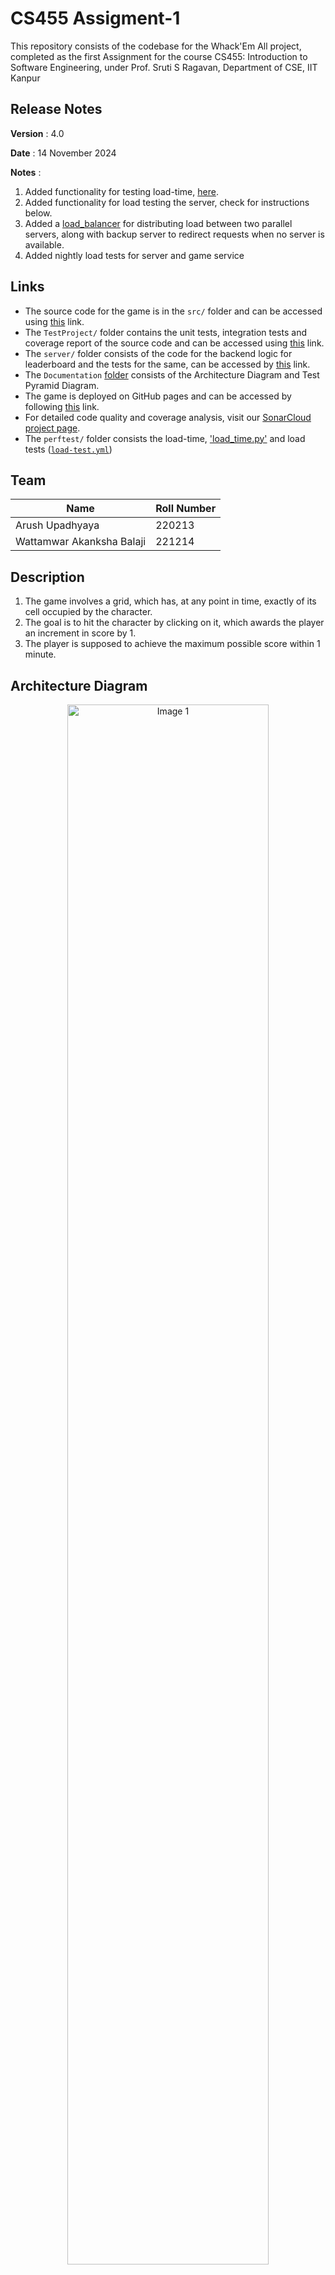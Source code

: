 # CS455 Assigment-1 
This repository consists of the codebase for the Whack'Em All project, completed as the first Assignment for the course CS455: Introduction to Software Engineering, under Prof. Sruti S Ragavan, Department of CSE, IIT Kanpur

## Release Notes
**Version** : 4.0 

**Date** : 14 November 2024

**Notes** : 
1. Added functionality for testing load-time, [here](./perftest/load_time.py).
2. Added functionality for load testing the server, check for instructions below.
3. Added a [load_balancer](./server/load_balancer.js) for distributing load between two parallel servers, along with backup server to redirect requests when no server is available.
4. Added nightly load tests for server and game service

## Links

- The source code for the game is in the `src/` folder and can be accessed using [this](src/) link.
- The `TestProject/` folder contains the unit tests, integration tests and coverage report of the source code and can be accessed using [this](TestProject/) link.
- The `server/` folder consists of the code for the backend logic for leaderboard and the tests for the same, can be accessed by [this](server/) link.
- The `Documentation` [folder](Documentation/) consists of the Architecture Diagram and Test Pyramid Diagram.
- The game is deployed on GitHub pages and can be accessed by following [this](https://cs455-project.github.io/CS455-Assignment-1/) link.
- For detailed code quality and coverage analysis, visit our [SonarCloud project page](https://sonarcloud.io/project/overview?id=CS455-Project_CS455-Assignment-1).
- The `perftest/` folder consists the load-time, ['load_time.py'](./perftest/load_time.py) and load tests ([`load-test.yml`](./perftest/load-test.yml)) 

## Team 
|    **Name**  | **Roll Number** |
|--------------|-----------------|
| Arush Upadhyaya | 220213 |
| Wattamwar Akanksha Balaji | 221214 |


## Description 
1. The game involves a grid, which has, at any point in time, exactly of its cell occupied by the character. 
2. The goal is to hit the character by clicking on it, which awards the player an increment in score by 1.
3. The player is supposed to achieve the maximum possible score within 1 minute.

## Architecture Diagram

<p align="center">
    <img src="Documentation/Architecture_Diagram.png" alt="Image 1" style="width:80%; ">    
</p>

## Test Pyramid

<p align="center">
    <img src="Documentation/Test_Pyramid.png" alt="Image 2" style="width:80%; ">    
</p>


## Requirements 
- For local deployment, this app requires `.NET Core SDK 8.0.107` and `node.js` to be installed on the system.
- For running load-time tests, please install Chrome WebDriver

## Instructions 
To run the application locally, follow the following steps &rarr;
1. In the directory of your choice, clone this repo 
```bash
git clone https://github.com/CS455-Project/CS455-Assignment-1
```
2. To run locally, make sure you are in the `src/` directory and run &rarr;
```bash
dotnet watch
```
3. If the local server has to be run then open another terminal instance and run the server &rarr;
```bash
npm install # install dependencies
node server.js <instance_number> <PORT>
```
For multiple parallel servers, host them with different id's
By default PORT is 8000 + InstanceID, however custom port can be provided, but it must be unique for each server
When all instances are hosted, the load balancer can be launched ( having default port 3000)
```bash
node load_balancer.js
```

4. However the server is connected to MongoDB with a private connection string, so leaderboard cannot be accessed locally.

5. Within a few seconds, this should direct you to your browser, with a locally running version of the game.

## Testing
The project uses the following tools for testing and quality assurance:

### Tools for Tests
- **xUnit**: This is the testing framework used for unit testing the application's code. It is known for its simplicity and ease of use.
- **bUnit**: This is used specifically for testing Blazor components. It allows for testing the UI components and their interactions in isolation.
- **NUnit**: A popular unit testing framework for .NET applications, known for its flexibility and rich set of attributes for organizing and running tests.
- **Moq**: A mocking library for .NET, used to create mock objects for testing dependencies, allowing for behavior verification and isolation of components.

### Tools for Code Quality
- **SonarCloud**: This tool has been integrated to enforce quality gates on the codebase. SonarCloud provides continuous inspection of code quality and helps identify bugs, code smells, and security vulnerabilities. Quality gates are used to ensure that the code meets predefined standards before it is merged or released.
  
- **SonarLint**: Along with SonarCloud, we used SonarLint explicitly as linters for our codebase.
  
- **dotCover**: This tool is used to create code coverage reports. It helps in identifying which parts of the code are covered by tests and which are not. Ensuring high code coverage is essential for maintaining code quality and reliability.

- **Jest**: Provides an easy-to-use interface for unit testing. It also includes built-in code coverage tools, allowing tracking test coverage and ensuring robust testing of the application's logic.

## Running Tests and Coverage Reports
1. To run dotnet tests, make sure you are in the `TestProject/` directory and run the following command &rarr;

```bash
dotnet test
```
To collect coverage, a windows machine has to be used, run &rarr;
```bash
dotnet dotcover test TestProject/TestProject.csproj --dcReportType=HTML
```
 
2. To run server tests, make sure you are in the `server/` directory and run the following command &rarr;
```bash
npm test
```
Coverage will be collected in the `server/coverage/` directory and can be seen by opening the html file in a browser.

3. To run the perftests, switch to the `perftest/` directory &rarr;
- Install requirements &rarr;
```bash
pip install -r requirements.txt
npm install -g artillery 
```
- For load-time tests, run 
```bash
python load_time.py
```

The report is saved as an html file in `perftest/performance_reports` and can be viewed in a browser, along with graph displaying load time, resource size distribution and average timing

- For load-tests for the game, run 
```bash
artillery run --target https://cs455-project.github.io/CS455-Assignment-1/ --output report_game.json
artillery report -o load_test_report_game.html report_game.json
```
- For load-tests for server(with load balancing), run
```bash
artillery run --target  https://cs455-assignment-load-balancer.onrender.com --output report_server.json
artillery report -o load_test_report_server.html report_server.json
```
- For load-tests for individual server(without load balancing), run
```bash
artillery run --target  https://cs455-assignment-1.onrender.com --output report_server_single.json
artillery report -o load_test_report_server_single.html report_server_single.json
```
The corresponding report is generated in the same directory `perftest/` as `load_test_report{game/server}.html` file and can be viewed in a browser
- Target can be replaced with the address of local server to test local instance

## Nighlty Tests
Above load-time tests and load-tests are performed every midnight and the html reports are uploaded as artifacts and can be accessed using Actions/Nightly Performance Tests, using the last action
